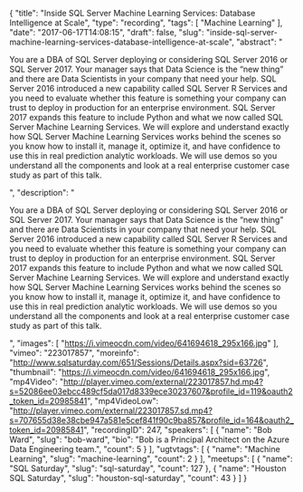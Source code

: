{
  "title": "Inside SQL Server Machine Learning Services: Database Intelligence at Scale",
  "type": "recording",
  "tags": [
    "Machine Learning"
  ],
  "date": "2017-06-17T14:08:15",
  "draft": false,
  "slug": "inside-sql-server-machine-learning-services-database-intelligence-at-scale",
  "abstract": "<p>You are a DBA of SQL Server deploying or considering SQL Server 2016 or SQL Server 2017. Your manager says that Data Science is the “new thing” and there are Data Scientists in your company that need your help. SQL Server 2016 introduced a new capability called SQL Server R Services and you need to evaluate whether this feature is something your company can trust to deploy in production for an enterprise environment. SQL Server 2017 expands this feature to include Python and what we now called SQL Server Machine Learning Services. We will explore and understand exactly how SQL Server Machine Learning Services works behind the scenes so you know how to install it, manage it, optimize it, and have confidence to use this in real prediction analytic workloads. We will use demos so you understand all the components and look at a real enterprise customer case study as part of this talk.</p>",
  "description": "<p>You are a DBA of SQL Server deploying or considering SQL Server 2016 or SQL Server 2017. Your manager says that Data Science is the “new thing” and there are Data Scientists in your company that need your help. SQL Server 2016 introduced a new capability called SQL Server R Services and you need to evaluate whether this feature is something your company can trust to deploy in production for an enterprise environment. SQL Server 2017 expands this feature to include Python and what we now called SQL Server Machine Learning Services. We will explore and understand exactly how SQL Server Machine Learning Services works behind the scenes so you know how to install it, manage it, optimize it, and have confidence to use this in real prediction analytic workloads. We will use demos so you understand all the components and look at a real enterprise customer case study as part of this talk.</p>",
  "images": [
    "https://i.vimeocdn.com/video/641694618_295x166.jpg"
  ],
  "vimeo": "223017857",
  "moreinfo": "http://www.sqlsaturday.com/651/Sessions/Details.aspx?sid=63726",
  "thumbnail": "https://i.vimeocdn.com/video/641694618_295x166.jpg",
  "mp4Video": "http://player.vimeo.com/external/223017857.hd.mp4?s=52086ee03ebcc489cf5da017d8339ece30237607&profile_id=119&oauth2_token_id=20985841",
  "mp4VideoLow": "http://player.vimeo.com/external/223017857.sd.mp4?s=707655d38e38cbe947a581e5cef841f90c9ba857&profile_id=164&oauth2_token_id=20985841",
  "recordingID": 247,
  "speakers": [
    {
      "name": "Bob Ward",
      "slug": "bob-ward",
      "bio": "Bob is a Principal Architect on the Azure Data Engineering team.",
      "count": 5
    }
  ],
  "ugtvtags": [
    {
      "name": "Machine Learning",
      "slug": "machine-learning",
      "count": 2
    }
  ],
  "meetups": [
    {
      "name": "SQL Saturday",
      "slug": "sql-saturday",
      "count": 127
    },
    {
      "name": "Houston SQL Saturday",
      "slug": "houston-sql-saturday",
      "count": 43
    }
  ]
}